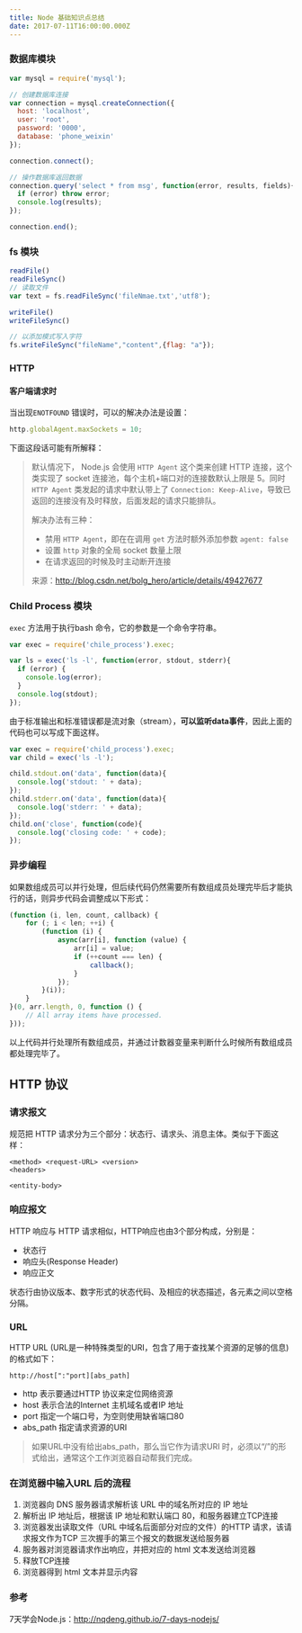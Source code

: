 ```yaml
---
title: Node 基础知识点总结
date: 2017-07-11T16:00:00.000Z
---
```


### 数据库模块

```javascript
var mysql = require('mysql');

// 创建数据库连接
var connection = mysql.createConnection({
  host: 'localhost',
  user: 'root',
  password: '0000',
  database: 'phone_weixin'
});

connection.connect();

// 操作数据库返回数据
connection.query('select * from msg', function(error, results, fields){
  if (error) throw error;
  console.log(results);
});

connection.end();
```

### fs 模块

```javascript
readFile()
readFileSync()
// 读取文件
var text = fs.readFileSync('fileNmae.txt','utf8');

writeFile()
writeFileSync()

// 以添加模式写入字符
fs.writeFileSync("fileName","content",{flag: "a"});
```

<!-- more -->

### HTTP

#### 客户端请求时

当出现`ENOTFOUND` 错误时，可以的解决办法是设置：

```javascript
http.globalAgent.maxSockets = 10;
```

下面这段话可能有所解释：

> 默认情况下， Node.js 会使用 `HTTP Agent` 这个类来创建 HTTP 连接，这个类实现了 socket 连接池，每个主机+端口对的连接数默认上限是 5。同时`HTTP Agent` 类发起的请求中默认带上了 `Connection: Keep-Alive`，导致已返回的连接没有及时释放，后面发起的请求只能排队。
>
> 解决办法有三种：
>
> - 禁用 `HTTP Agent`，即在在调用 `get` 方法时额外添加参数 `agent: false`
> - 设置 `http` 对象的全局 socket 数量上限
> - 在请求返回的时候及时主动断开连接
>
> 来源：http://blog.csdn.net/bolg_hero/article/details/49427677

### Child Process 模块

`exec` 方法用于执行bash 命令，它的参数是一个命令字符串。

```javascript
var exec = require('chile_process').exec;

var ls = exec('ls -l', function(error, stdout, stderr){
  if (error) {
    console.log(error);
  }
  console.log(stdout);
});
```

由于标准输出和标准错误都是流对象（stream），**可以监听data事件**，因此上面的代码也可以写成下面这样。

```javascript
var exec = require('child_process').exec;
var child = exec('ls -l');

child.stdout.on('data', function(data){
  console.log('stdout: ' + data);
});
child.stderr.on('data', function(data){
  console.log('stderr: ' + data);
});
child.on('close', function(code){
  console.log('closing code: ' + code);
});
```

### 异步编程

如果数组成员可以并行处理，但后续代码仍然需要所有数组成员处理完毕后才能执行的话，则异步代码会调整成以下形式：

```javascript
(function (i, len, count, callback) {
    for (; i < len; ++i) {
        (function (i) {
            async(arr[i], function (value) {
                arr[i] = value;
                if (++count === len) {
                    callback();
                }
            });
        }(i));
    }
}(0, arr.length, 0, function () {
    // All array items have processed.
}));
```

以上代码并行处理所有数组成员，并通过计数器变量来判断什么时候所有数组成员都处理完毕了。

## HTTP 协议

### 请求报文

规范把 HTTP 请求分为三个部分：状态行、请求头、消息主体。类似于下面这样：

```
<method> <request-URL> <version>
<headers>

<entity-body>
```

### 响应报文

HTTP 响应与 HTTP 请求相似，HTTP响应也由3个部分构成，分别是：

- 状态行
- 响应头(Response Header)
- 响应正文

状态行由协议版本、数字形式的状态代码、及相应的状态描述，各元素之间以空格分隔。

### URL

HTTP URL (URL是一种特殊类型的URI，包含了用于查找某个资源的足够的信息)的格式如下：

```
http://host[":"port][abs_path]
```

- http 表示要通过HTTP 协议来定位网络资源
- host 表示合法的Internet 主机域名或者IP 地址
- port 指定一个端口号，为空则使用缺省端口80
- abs_path 指定请求资源的URI

> 如果URL中没有给出abs_path，那么当它作为请求URI 时，必须以“/”的形式给出，通常这个工作浏览器自动帮我们完成。

### 在浏览器中输入URL 后的流程

1. 浏览器向 DNS 服务器请求解析该 URL 中的域名所对应的 IP 地址
2. 解析出 IP 地址后，根据该 IP 地址和默认端口 80，和服务器建立TCP连接
3. 浏览器发出读取文件（URL 中域名后面部分对应的文件）的HTTP 请求，该请求报文作为TCP 三次握手的第三个报文的数据发送给服务器
4. 服务器对浏览器请求作出响应，并把对应的 html 文本发送给浏览器
5. 释放TCP连接
6. 浏览器得到 html 文本并显示内容

### 参考

7天学会Node.js：http://nqdeng.github.io/7-days-nodejs/
